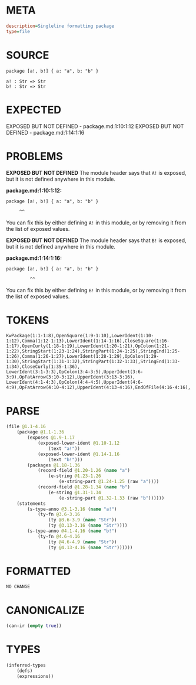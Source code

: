 # META
~~~ini
description=Singleline formatting package
type=file
~~~
# SOURCE
~~~roc
package [a!, b!] { a: "a", b: "b" }

a! : Str => Str
b! : Str => Str
~~~
# EXPECTED
EXPOSED BUT NOT DEFINED - package.md:1:10:1:12
EXPOSED BUT NOT DEFINED - package.md:1:14:1:16
# PROBLEMS
**EXPOSED BUT NOT DEFINED**
The module header says that `A!` is exposed, but it is not defined anywhere in this module.

**package.md:1:10:1:12:**
```roc
package [a!, b!] { a: "a", b: "b" }
```
         ^^
You can fix this by either defining `A!` in this module, or by removing it from the list of exposed values.

**EXPOSED BUT NOT DEFINED**
The module header says that `B!` is exposed, but it is not defined anywhere in this module.

**package.md:1:14:1:16:**
```roc
package [a!, b!] { a: "a", b: "b" }
```
             ^^
You can fix this by either defining `B!` in this module, or by removing it from the list of exposed values.

# TOKENS
~~~zig
KwPackage(1:1-1:8),OpenSquare(1:9-1:10),LowerIdent(1:10-1:12),Comma(1:12-1:13),LowerIdent(1:14-1:16),CloseSquare(1:16-1:17),OpenCurly(1:18-1:19),LowerIdent(1:20-1:21),OpColon(1:21-1:22),StringStart(1:23-1:24),StringPart(1:24-1:25),StringEnd(1:25-1:26),Comma(1:26-1:27),LowerIdent(1:28-1:29),OpColon(1:29-1:30),StringStart(1:31-1:32),StringPart(1:32-1:33),StringEnd(1:33-1:34),CloseCurly(1:35-1:36),
LowerIdent(3:1-3:3),OpColon(3:4-3:5),UpperIdent(3:6-3:9),OpFatArrow(3:10-3:12),UpperIdent(3:13-3:16),
LowerIdent(4:1-4:3),OpColon(4:4-4:5),UpperIdent(4:6-4:9),OpFatArrow(4:10-4:12),UpperIdent(4:13-4:16),EndOfFile(4:16-4:16),
~~~
# PARSE
~~~clojure
(file @1.1-4.16
	(package @1.1-1.36
		(exposes @1.9-1.17
			(exposed-lower-ident @1.10-1.12
				(text "a!"))
			(exposed-lower-ident @1.14-1.16
				(text "b!")))
		(packages @1.18-1.36
			(record-field @1.20-1.26 (name "a")
				(e-string @1.23-1.26
					(e-string-part @1.24-1.25 (raw "a"))))
			(record-field @1.28-1.34 (name "b")
				(e-string @1.31-1.34
					(e-string-part @1.32-1.33 (raw "b"))))))
	(statements
		(s-type-anno @3.1-3.16 (name "a!")
			(ty-fn @3.6-3.16
				(ty @3.6-3.9 (name "Str"))
				(ty @3.13-3.16 (name "Str"))))
		(s-type-anno @4.1-4.16 (name "b!")
			(ty-fn @4.6-4.16
				(ty @4.6-4.9 (name "Str"))
				(ty @4.13-4.16 (name "Str"))))))
~~~
# FORMATTED
~~~roc
NO CHANGE
~~~
# CANONICALIZE
~~~clojure
(can-ir (empty true))
~~~
# TYPES
~~~clojure
(inferred-types
	(defs)
	(expressions))
~~~
